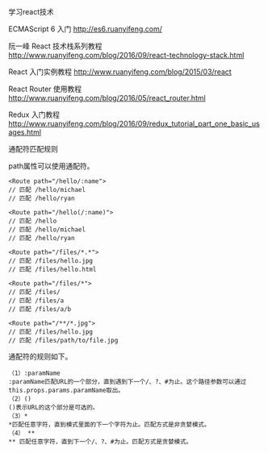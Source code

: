 学习react技术

ECMAScript 6 入门
http://es6.ruanyifeng.com/

阮一峰 React 技术栈系列教程
http://www.ruanyifeng.com/blog/2016/09/react-technology-stack.html

React 入门实例教程
http://www.ruanyifeng.com/blog/2015/03/react

React Router 使用教程
http://www.ruanyifeng.com/blog/2016/05/react_router.html

Redux 入门教程
http://www.ruanyifeng.com/blog/2016/09/redux_tutorial_part_one_basic_usages.html

通配符匹配规则

path属性可以使用通配符。
```
<Route path="/hello/:name">
// 匹配 /hello/michael
// 匹配 /hello/ryan

<Route path="/hello(/:name)">
// 匹配 /hello
// 匹配 /hello/michael
// 匹配 /hello/ryan

<Route path="/files/*.*">
// 匹配 /files/hello.jpg
// 匹配 /files/hello.html

<Route path="/files/*">
// 匹配 /files/ 
// 匹配 /files/a
// 匹配 /files/a/b

<Route path="/**/*.jpg">
// 匹配 /files/hello.jpg
// 匹配 /files/path/to/file.jpg
```
通配符的规则如下。

```
（1）:paramName
:paramName匹配URL的一个部分，直到遇到下一个/、?、#为止。这个路径参数可以通过this.props.params.paramName取出。
（2）()
()表示URL的这个部分是可选的。
（3）*
*匹配任意字符，直到模式里面的下一个字符为止。匹配方式是非贪婪模式。
（4） **
** 匹配任意字符，直到下一个/、?、#为止。匹配方式是贪婪模式。
```

